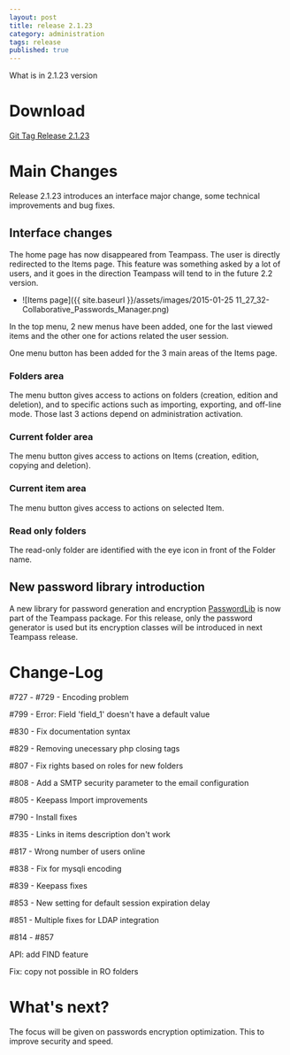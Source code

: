 ```yaml
---
layout: post
title: release 2.1.23
category: administration
tags: release
published: true
---
```



<p class="message">
    What is in 2.1.23 version
</p>
<span class="linkmore"></span>

# Download

[Git Tag Release 2.1.23](https://github.com/nilsteampassnet/TeamPass/archive/master.zip)

# Main Changes

Release 2.1.23 introduces an interface major change, some technical improvements and bug fixes.

## Interface changes

The home page has now disappeared from Teampass. The user is directly redirected to the Items page.
This feature was something asked by a lot of users, and it goes in the direction Teampass will tend to in the future 2.2 version.

* ![Items page]({{ site.baseurl }}/assets/images/2015-01-25 11_27_32-Collaborative_Passwords_Manager.png)

In the top menu, 2 new menus have been added, one for the last viewed items and the other one for actions related the user session.

One menu button has been added for the 3 main areas of the Items page.

### Folders area

The menu button gives access to actions on folders (creation, edition and deletion), and to specific actions such as importing, exporting, and off-line mode. Those last 3 actions depend on administration activation.

### Current folder area

The menu button gives access to actions on Items (creation, edition, copying and deletion).

### Current item area

The menu button gives access to actions on selected Item.

### Read only folders

The read-only folder are identified with the eye icon in front of the Folder name.


## New password library introduction

A new library for password generation and encryption [PasswordLib](https://github.com/ircmaxell/PHP-PasswordLib) is now part of the Teampass package. 
For this release, only the password generator is used but its encryption classes will be introduced in next Teampass release.

# Change-Log

 #727 - #729 - Encoding problem
 
 #799 - Error: Field 'field_1' doesn't have a default value
 
 #830 - Fix documentation syntax
 
 #829 - Removing unecessary php closing tags
 
 #807 - Fix rights based on roles for new folders
 
 #808 - Add a SMTP security parameter to the email configuration
 
 #805 - Keepass Import improvements
 
 #790 - Install fixes
 
 #835 - Links in items description don't work
 
 #817 - Wrong number of users online
 
 #838 - Fix for mysqli encoding
 
 #839 - Keepass fixes
 
 #853 - New setting for default session expiration delay
 
 #851 - Multiple fixes for LDAP integration
 
 #814 - #857
 
 API: add FIND feature
 
 Fix: copy not possible in RO folders

# What's next?

The focus will be given on passwords encryption optimization. This to improve security and speed.
